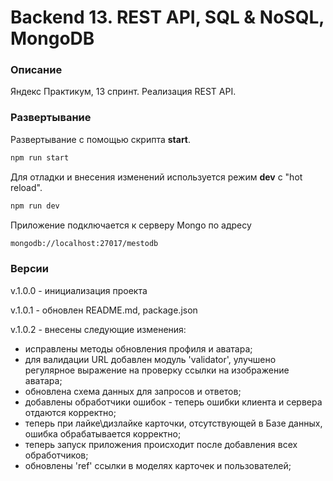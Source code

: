 # Backend 13. REST API, SQL & NoSQL, MongoDB

### Описание

Яндекс Практикум, 13 спринт. Реализация REST API.

### Развертывание

Развертывание с помощью скрипта **start**.

```bash
npm run start
```

Для отладки и внесения изменений используется режим **dev** с "hot reload".

```bash
npm run dev
```

Приложение подключается к серверу Mongo по адресу

```bash
mongodb://localhost:27017/mestodb
```

### Версии

v.1.0.0 - инициализация проекта

v.1.0.1 - обновлен README.md, package.json

v.1.0.2 - внесены следующие изменения:

+ исправлены методы обновления профиля и аватара;
+ для валидации URL добавлен модуль 'validator', улучшено регулярное выражение на проверку ссылки на изображение аватара;
+ обновлена схема данных для запросов и ответов;
+ добавлены обработчики ошибок - теперь ошибки клиента и сервера отдаются корректно;
+ теперь при лайке\дизлайке карточки, отсутствующей в Базе данных, ошибка обрабатывается корректно;
+ теперь запуск приложения происходит после добавления всех обработчиков;
+ обновлены 'ref' ссылки в моделях карточек и пользователей;
